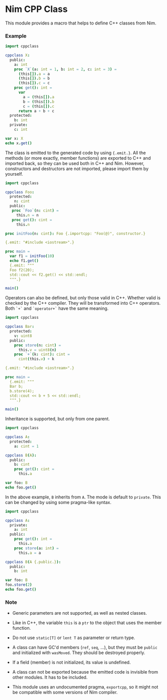 # Nim CPP Class

This module provides a macro that helps to define C++ classes from Nim.

### Example

```nim
import cppclass

cppclass X:
  public:
    a: int
    proc `X`(a: int = 1, b: int = 2, c: int = 3) =
      (this[]).a = a
      (this[]).b = b
      (this[]).c = c
    proc get(): int =
      var
        a = (this[]).a
        b = (this[]).b
        c = (this[]).c
      return a + b + c
  protected:
    b: int
  private:
    c: int

var x: X
echo x.get()
```

The class is emitted to the generated code by using `{.emit.}`. All the methods (or more exactly, member functions) are exported to C++ and imported back, so they can be used both in C++ and Nim. However, constructors and destructors are not imported, please import them by yourself.

```nim
import cppclass

cppclass Foo:
  protected:
    n: cint
  public:
   proc `Foo`(n: cint) =
     this.n = n
   proc get(): cint =
     this.n

proc initFoo(n: cint): Foo {.importcpp: "Foo(@)", constructor.}

{.emit: "#include <iostream>".}

proc main =
  var f1 = initFoo(10)
  echo f1.get()
  {.emit: """
  Foo f2(20);
  std::cout << f2.get() << std::endl;
  """.}

main()
```

Operators can also be defined, but only those valid in C++. Whether valid is checked by the C++ compiler. They will be transformed into C++ operators. Both `` `+` `` and `` `operator+` `` have the same meaning.

```nim
import cppclass

cppclass Bar:
  protected:
    v: uint8
  public:
    proc store(n: cint) =
      this.v = uint8(n)
    proc `+`(k: cint): cint =
      cint(this.v) + k

{.emit: "#include <iostream>".}

proc main =
  {.emit: """
  Bar b;
  b.store(4);
  std::cout << b + 5 << std::endl;
  """.}

main()
```

Inheritance is supported, but only from one parent.

```nim
import cppclass

cppclass A:
  protected:
    a: cint = 1

cppclass B(A):
  public:
    b: cint
    proc get(): cint =
      this.a

var foo: B
echo foo.get()
```

In the above example, `B` inherits from `A`. The mode is default to `private`. This can be changed by using some pragma-like syntax.

```nim
import cppclass

cppclass A:
  private:
    a: int
  public:
    proc get(): int =
      this.a
    proc store(a: int) =
      this.a = a

cppclass B(A {.public.}):
  public:
    b: int

var foo: B
foo.store(2)
echo foo.get()
```

### Note

* Generic parameters are not supported, as well as nested classes.

* Like in C++, the variable `this` is a `ptr` to the object that uses the member function.

* Do not use `static[T]` or `lent T` as parameter or return type.

* A class can have GC'd members (`ref`, `seq`, ...), but they must be `public` and initialized with `wasMoved`. They should be destroyed properly.

* If a field (member) is not initialized, its value is undefined.

* A class can not be exported because the emitted code is invisible from other modules. It has to be included.

* This module uses an undocumented pragma, `exportcpp`, so it might not be compatible with some versions of Nim compiler.
